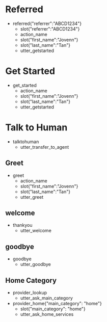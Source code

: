 # Referred
* referred{"referrer":"ABCD1234"}
  - slot{"referrer":"ABCD1234"}
  - action_name
  - slot{"first_name":"Jovenn"}
  - slot{"last_name":"Tan"}
  - utter_getstarted

# Get Started
* get_started
  - action_name
  - slot{"first_name":"Jovenn"}
  - slot{"last_name":"Tan"}
  - utter_getstarted

# Talk to Human
* talktohuman
  - utter_transfer_to_agent

## Greet
* greet
  - action_name
  - slot{"first_name":"Jovenn"}
  - slot{"last_name":"Tan"}
  - utter_greet

## welcome
* thankyou
  - utter_welcome

## goodbye
* goodbye
  - utter_goodbye

## Home Category
* provider_lookup
    - utter_ask_main_category
* provider_home{"main_category": "home"}
    - slot{"main_category": "home"}
    - utter_ask_home_services

